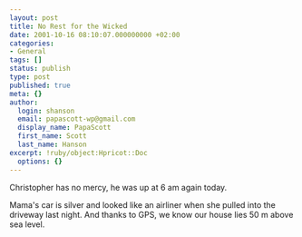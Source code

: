 ```yaml
---
layout: post
title: No Rest for the Wicked
date: 2001-10-16 08:10:07.000000000 +02:00
categories:
- General
tags: []
status: publish
type: post
published: true
meta: {}
author:
  login: shanson
  email: papascott-wp@gmail.com
  display_name: PapaScott
  first_name: Scott
  last_name: Hanson
excerpt: !ruby/object:Hpricot::Doc
  options: {}
---
```

<p>Christopher has no mercy, he was up at 6 am again today.</p>
<p>Mama's car is silver and looked like an airliner when she pulled into the driveway last night. And thanks to GPS, we know our house lies 50 m above sea level.</p>
